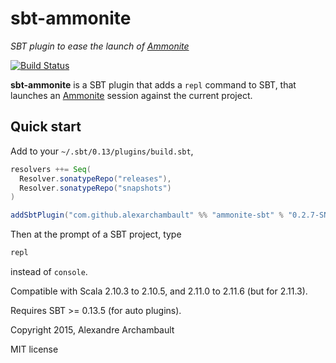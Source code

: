 # sbt-ammonite

*SBT plugin to ease the launch of [Ammonite](https://github.com/lihaoyi/Ammonite)*

[![Build Status](https://travis-ci.org/alexarchambault/sbt-ammonite.svg)](https://travis-ci.org/alexarchambault/sbt-ammonite)

**sbt-ammonite** is a SBT plugin that adds a `repl` command to SBT,
that launches an [Ammonite](https://github.com/lihaoyi/Ammonite) session
against the current project.

## Quick start

Add to your `~/.sbt/0.13/plugins/build.sbt`,
```scala
resolvers ++= Seq(
  Resolver.sonatypeRepo("releases"),
  Resolver.sonatypeRepo("snapshots")
)

addSbtPlugin("com.github.alexarchambault" %% "ammonite-sbt" % "0.2.7-SNAPSHOT")
```

Then at the prompt of a SBT project, type
```scala
repl
```
instead of `console`.

Compatible with Scala 2.10.3 to 2.10.5, and 2.11.0 to 2.11.6 (but for 2.11.3).

Requires SBT >= 0.13.5 (for auto plugins).

Copyright 2015, Alexandre Archambault

MIT license
